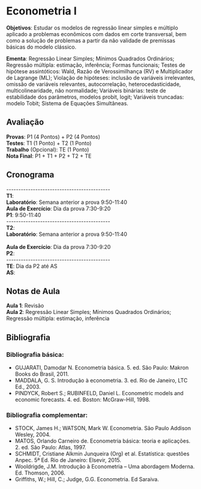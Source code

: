 # Econometria I

**Objetivos**: Estudar os modelos de regressão linear simples e múltiplo aplicado a problemas econômicos com dados em corte transversal, bem como a solução de problemas a partir da não validade de premissas básicas do modelo clássico.

**Ementa**: Regressão Linear Simples; Mínimos Quadrados Ordinários; Regressão múltipla: estimação, inferência; Formas funcionais; Testes de hipótese assintóticos: Wald, Razão de Verossimilhança (RV) e Multiplicador de Lagrange (ML); Violação de hipóteses: inclusão de variáveis irrelevantes, omissão de variáveis relevantes, autocorrelação, heterocedasticidade, multicolinearidade, não normalidade; Variáveis binárias: teste de estabilidade dos parâmetros, modelos probit, logit; Variáveis truncadas: modelo Tobit; Sistema de Equações Simultâneas.

## Avaliação

**Provas**: P1 (4 Pontos) + P2 (4 Pontos) <br>
**Testes**: T1 (1 Ponto) + T2 (1 Ponto)   <br>
**Trabalho** (Opcional): TE (1 Ponto)     <br>
**Nota Final**: P1 + T1 + P2 + T2 + TE    <br>

## Cronograma

------------------------------------------- <br>
**T1**: <br>
**Laboratório**: Semana anterior a prova 9:50-11:40 <br>
**Aula de Exercício**: Dia da prova 7:30-9:20 <br>
**P1**: 9:50-11:40 <br>
------------------------------------------- <br>
**T2**: <br>
**Laboratório**: Semana anterior a prova 9:50-11:40 <br> <br>
**Aula de Exercício**: Dia da prova 7:30-9:20 <br>
**P2**: <br>
------------------------------------------- <br>
**TE**: Dia da P2 até AS <br>
**AS**: <br>

## Notas de Aula

**Aula 1**: Revisão <br>
**Aula 2**: Regressão Linear Simples; Mínimos Quadrados Ordinários; Regressão múltipla: estimação, inferência <br>

## Bibliografia

### Bibliografia básica:

- GUJARATI, Damodar N. Econometria básica. 5. ed. São Paulo: Makron Books do Brasil, 2011. <br>
- MADDALA, G. S. Introdução à econometria. 3. ed. Rio de Janeiro, LTC Ed., 2003. <br>
- PINDYCK, Robert S.; RUBINFELD, Daniel L. Econometric models and economic forecasts. 4. ed. Boston: McGraw-Hill, 1998. <br>

 ### Bibliografia complementar:

 - STOCK, James H.; WATSON, Mark W. Econometria. São Paulo Addison Wesley, 2004. <br>
 - MATOS, Orlando Carneiro de.  Econometria básica: teoria e aplicações. 2. ed. São Paulo: Atlas, 1997. <br>
 - SCHMIDT, Cristiane Alkmin Junqueira (Org) et al. Estatística: questões Anpec. 5ª Ed. Rio de Janeiro: Elsevir, 2015. <br>
 - Wooldrigde, J.M. Introdução à Econometria – Uma abordagem Moderna. Ed. Thomson, 2006. <br>
 - Griffiths, W.; Hill, C.; Judge, G.G. Econometria. Ed Saraiva.
